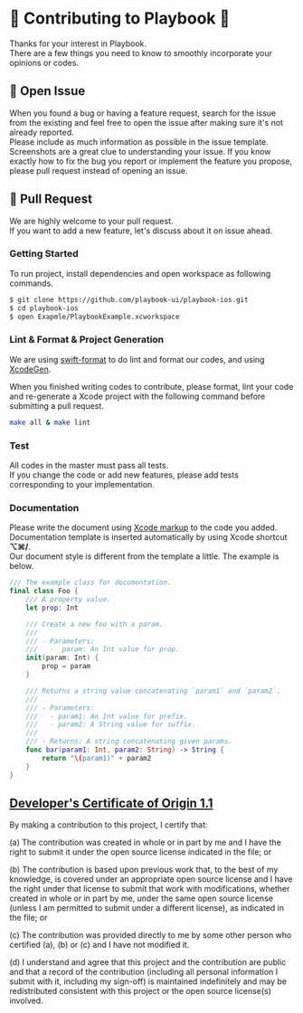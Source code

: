 # 📘 Contributing to Playbook 📘

Thanks for your interest in Playbook.  
There are a few things you need to know to smoothly incorporate your opinions or codes.  

## 📝 Open Issue

When you found a bug or having a feature request, search for the issue from the existing and feel free to open the issue after making sure it's not already reported.  
Please include as much information as possible in the issue template.  
Screenshots are a great clue to understanding your issue.
If you know exactly how to fix the bug you report or implement the feature you propose, please pull request instead of opening an issue.  

## 🚀 Pull Request

We are highly welcome to your pull request.  
If you want to add a new feature, let's discuss about it on issue ahead.  

### Getting Started

To run project, install dependencies and open workspace as following commands.  

```bash
$ git clone https://github.com/playbook-ui/playbook-ios.git
$ cd playbook-ios
$ open Exapmle/PlaybookExample.xcworkspace
```

### Lint & Format & Project Generation

We are using [swift-format](https://github.com/apple/swift-format) to do lint and format our codes, and using [XcodeGen](https://github.com/yonaskolb/XcodeGen).  

When you finished writing codes to contribute, please format, lint your code and re-generate a Xcode project with the following command before submitting a pull request.

```sh
make all & make lint
```

### Test

All codes in the master must pass all tests.  
If you change the code or add new features, please add tests corresponding to your implementation.  

### Documentation

Please write the document using [Xcode markup](https://developer.apple.com/library/archive/documentation/Xcode/Reference/xcode_markup_formatting_ref/) to the code you added.  
Documentation template is inserted automatically by using Xcode shortcut **⌥⌘/**.  
Our document style is different from the template a little. The example is below.  

```swift
/// The example class for documentation.
final class Foo {
    /// A property value.
    let prop: Int

    /// Create a new foo with a param.
    ///
    /// - Parameters:
    ///   -  param: An Int value for prop.
    init(param: Int) {
        prop = param
    }

    /// Returns a string value concatenating `param1` and `param2`.
    ///
    /// - Parameters:
    ///   - param1: An Int value for prefix.
    ///   - param2: A String value for suffix.
    ///
    /// - Returns: A string concatenating given params.
    func bar(param1: Int, param2: String) -> String {
        return "\(param1)" + param2
    }
}
```

## [Developer's Certificate of Origin 1.1](https://elinux.org/Developer_Certificate_Of_Origin)
By making a contribution to this project, I certify that:

(a) The contribution was created in whole or in part by me and I
    have the right to submit it under the open source license
    indicated in the file; or

(b) The contribution is based upon previous work that, to the best
    of my knowledge, is covered under an appropriate open source
    license and I have the right under that license to submit that
    work with modifications, whether created in whole or in part
    by me, under the same open source license (unless I am
    permitted to submit under a different license), as indicated
    in the file; or

(c) The contribution was provided directly to me by some other
    person who certified (a), (b) or (c) and I have not modified
    it.

(d) I understand and agree that this project and the contribution
    are public and that a record of the contribution (including all
    personal information I submit with it, including my sign-off) is
    maintained indefinitely and may be redistributed consistent with
    this project or the open source license(s) involved.
